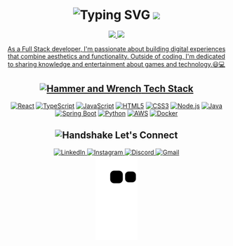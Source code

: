 <!-- Name/apresentation -->
<h1 align="center">
  <img src="https://readme-typing-svg.herokuapp.com?font=Fira+Code&size=30&duration=3000&pause=1000&color=9D36F7&center=true&vCenter=true&width=600&lines=Hello%2C+I'm+Tatiane+Cacique+%F0%9F%91%8B;Full+Stack+Developer;" alt="Typing SVG" />
  <img src="https://raw.githubusercontent.com/SEU_USUARIO/NOME_REPOSITORIO/main/avatarCacique.svg" width="100" />
</h1>

<div align="center">
  <a href="https://github.com/TatianeCacique">
  <img height="120em" src="https://github-readme-stats.vercel.app/api?username=TatianeCacique&show_icons=true&theme=dracula&include_all_commits=true&count_private=true"/>
  <img height="120em" src="https://github-readme-stats.vercel.app/api/top-langs/?username=TatianeCacique&layout=compact&langs_count=7&theme=dracula"/>
</div>

<p align="center">
  As a Full Stack developer, I'm passionate about building digital experiences that combine aesthetics and functionality. Outside of coding, I'm dedicated to sharing knowledge and entertainment about games and technology.😃💻
</p>

<h2 align="center">
  <img src="https://raw.githubusercontent.com/Tarikul-Islam-Anik/Animated-Fluent-Emojis/master/Emojis/Objects/Hammer%20and%20Wrench.png" alt="Hammer and Wrench" width="25" height="25" /> 
  Tech Stack
</h2>

<p align="center">
  <a href="#"><img src="https://img.shields.io/badge/React-61DAFB.svg?style=for-the-badge&logo=React&logoColor=black" alt="React"/></a>
  <a href="#"><img src="https://img.shields.io/badge/TypeScript-3178C6.svg?style=for-the-badge&logo=TypeScript&logoColor=white" alt="TypeScript"/></a>
  <a href="#"><img src="https://img.shields.io/badge/JavaScript-F7DF1E.svg?style=for-the-badge&logo=JavaScript&logoColor=black" alt="JavaScript"/></a>
  <a href="#"><img src="https://img.shields.io/badge/HTML5-E34F26.svg?style=for-the-badge&logo=HTML5&logoColor=white" alt="HTML5"/></a>
  <a href="#"><img src="https://img.shields.io/badge/CSS3-1572B6.svg?style=for-the-badge&logo=CSS3&logoColor=white" alt="CSS3"/></a>
  <a href="#"><img src="https://img.shields.io/badge/Node.js-339933.svg?style=for-the-badge&logo=nodedotjs&logoColor=white" alt="Node.js"/></a>
  <a href="#"><img src="https://img.shields.io/badge/Java-ED8B00.svg?style=for-the-badge&logo=openjdk&logoColor=white" alt="Java"/></a>
  <a href="#"><img src="https://img.shields.io/badge/Spring%20Boot-6DB33F.svg?style=for-the-badge&logo=Spring-Boot&logoColor=white" alt="Spring Boot"/></a>
  <a href="#"><img src="https://img.shields.io/badge/Python-3776AB.svg?style=for-the-badge&logo=Python&logoColor=white" alt="Python"/></a>
  <a href="#"><img src="https://img.shields.io/badge/AWS-232F3E.svg?style=for-the-badge&logo=Amazon-AWS&logoColor=white" alt="AWS"/></a>
  <a href="#"><img src="https://img.shields.io/badge/Docker-2496ED.svg?style=for-the-badge&logo=Docker&logoColor=white" alt="Docker"/></a>
</p>

<h2 align="center">
  <img src="https://raw.githubusercontent.com/Tarikul-Islam-Anik/Animated-Fluent-Emojis/master/Emojis/Hand%20gestures/Handshake.png" alt="Handshake" width="25" height="25" /> 
  Let's Connect
</h2>

<div align="center">
  <a href="https://www.linkedin.com/in/tatianecacique/" target="_blank">
    <img src="https://img.shields.io/badge/LinkedIn-0A66C2.svg?style=for-the-badge&logo=LinkedIn&logoColor=white" alt="LinkedIn"/>
  </a>
  <a href="https://instagram.com/tatianecacique" target="_blank">
    <img src="https://img.shields.io/badge/Instagram-E4405F.svg?style=for-the-badge&logo=Instagram&logoColor=white" alt="Instagram"/>
  </a>
  <a href="https://discord.gg/TatianeCacique#7973" target="_blank">
    <img src="https://img.shields.io/badge/Discord-5865F2.svg?style=for-the-badge&logo=Discord&logoColor=white" alt="Discord"/>
  </a>
  <a href="mailto:caciquetatiane@gmail.com">
    <img src="https://img.shields.io/badge/Gmail-EA4335.svg?style=for-the-badge&logo=Gmail&logoColor=white" alt="Gmail"/>
  </a>
</div>

<div align="center">
  <picture>
    <source media="(prefers-color-scheme: dark)" srcset="https://raw.githubusercontent.com/TatianeCacique/TatianeCacique/output/github-contribution-grid-snake-dark.svg">
    <source media="(prefers-color-scheme: light)" srcset="https://raw.githubusercontent.com/TatianeCacique/TatianeCacique/output/github-contribution-grid-snake.svg">
    <img alt="github contribution grid snake animation" src="https://raw.githubusercontent.com/TatianeCacique/TatianeCacique/output/github-contribution-grid-snake.svg">
  </picture>
</div>
